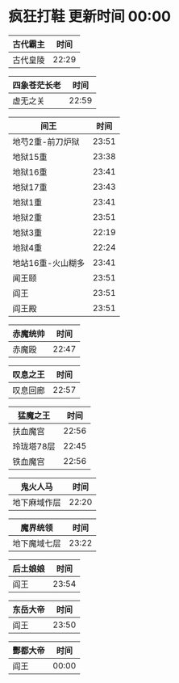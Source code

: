 # 疯狂打鞋 更新时间 00:00

| 古代霸主   | 时间    |
|--------|-------|
| 古代皇陵 | 22:29 |

| 四象苍茫长老   | 时间    |
|--------|-------|
| 虚无之关 | 22:59 |

| 间王   | 时间    |
|--------|-------|
| 地芍2重-前刀炉狱 | 23:51 |
| 地狱15重 | 23:38 |
| 地狱16重 | 23:41 |
| 地狱17重 | 23:43 |
| 地狱1重 | 23:41 |
| 地狱2重 | 23:51 |
| 地狱3重 | 22:19 |
| 地狱4重 | 22:24 |
| 地站16重-火山糊多 | 23:41 |
| 闻王颐 | 23:51 |
| 阎王 | 23:51 |
| 阎王殿 | 23:51 |

| 赤魔统帅   | 时间    |
|--------|-------|
| 赤魔殴 | 22:47 |

| 叹息之王   | 时间    |
|--------|-------|
| 叹息回廊 | 22:57 |

| 猛魔之王   | 时间    |
|--------|-------|
| 扶血魔宫 | 22:56 |
| 玲珑塔78层 | 22:45 |
| 铁血魔宫 | 22:56 |

| 鬼火人马   | 时间    |
|--------|-------|
| 地下麻域作层 | 22:20 |

| 魔界统领   | 时间    |
|--------|-------|
| 地下魔域七层 | 23:22 |

| 后土娘娘   | 时间    |
|--------|-------|
| 阎王 | 23:54 |

| 东岳大帝   | 时间    |
|--------|-------|
| 阎王 | 23:50 |

| 酆都大帝   | 时间    |
|--------|-------|
| 阎王 | 00:00 |